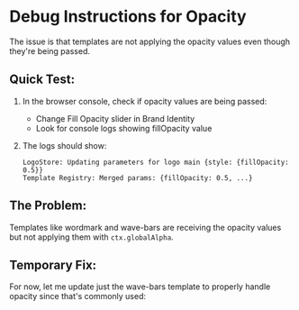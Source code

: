 # Debug Instructions for Opacity

The issue is that templates are not applying the opacity values even though they're being passed.

## Quick Test:

1. In the browser console, check if opacity values are being passed:
   - Change Fill Opacity slider in Brand Identity
   - Look for console logs showing fillOpacity value

2. The logs should show:
   ```
   LogoStore: Updating parameters for logo main {style: {fillOpacity: 0.5}}
   Template Registry: Merged params: {fillOpacity: 0.5, ...}
   ```

## The Problem:

Templates like wordmark and wave-bars are receiving the opacity values but not applying them with `ctx.globalAlpha`.

## Temporary Fix:

For now, let me update just the wave-bars template to properly handle opacity since that's commonly used: